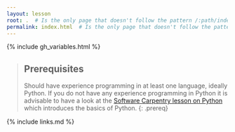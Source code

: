 ```yaml
---
layout: lesson
root: .  # Is the only page that doesn't follow the pattern /:path/index.html
permalink: index.html  # Is the only page that doesn't follow the pattern /:path/index.html
---
```


{% include gh_variables.html %}

> ## Prerequisites
>
> Should have experience programming in at least one language, ideally Python. If you do not have any experience programming in Python it is advisable to have a look at the [Software Carpentry lesson on Python](https://swcarpentry.github.io/python-novice-inflammation/) which introduces the basics of Python.
{: .prereq}


{% include links.md %}
